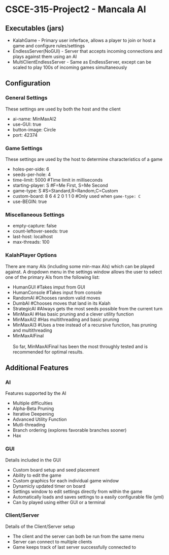 # CSCE-315-Project2 - Mancala AI <br />

## Executables (jars)
* KalahGame - Primary user inferface, allows a player to join or host a game and configure rules/settings
* EndlessServer(NoGUI) - Server that accepts incoming connections and plays against them using an AI
* MultiClientEndlessServer - Same as EndlessServer, except can be scaled to play 100s of incoming games simultaneously

## Configuration
### General Settings
These settings are used by both the host and the client
* ai-name: MinMaxAI2
* use-GUI: true
* button-image: Circle
* port: 42374

### Game Settings
These settings are used by the host to determine characteristics of a game
* holes-per-side: 6
* seeds-per-hole: 4
* time-limit: 5000 #Time limit in milliseconds
* starting-player: S #F=Me First, S=Me Second
* game-type: S #S=Standard,R=Random,C=Custom
* custom-board: 8 6 4 2 0 1 1 0 #Only used when `game-type: C`
* use-BEGIN: true

### Miscellaneous Settings
* empty-capture: false
* count-leftover-seeds: true
* last-host: localhost
* max-threads: 100

### KalahPlayer Options
There are many AIs (including some min-max AIs) which can be played against. A dropdown menu in the settings window allows the user to select one of the primary AIs from the following list:
* HumanGUI #Takes imput from GUI
* HumanConsole #Takes input from console
* RandomAI #Chooses random valid moves
* DumbAI #Chooses moves that land in its Kalah
* StrategicAI #Always gets the most seeds possible from the current turn
* MinMaxAI #Has basic pruning and a clever utility function
* MinMaxAI2 #Has multithreading and basic pruning
* MinMaxAI3 #Uses a tree instead of a recursive function, has pruning and multithreading
* MinMaxAIFinal
<br /><br />
So far, MinMaxAIFinal has been the most throughly tested and is recommended for optimal results.

## Additional Features
### AI
Features supported by the AI
* Multiple difficulties
* Alpha-Beta Pruning
* Iterative Deepening
* Advanced Utility Function
* Mutli-threading
* Branch ordering (explores favorable branches sooner)
* Hax

### GUI
Details included in the GUI
* Custom board setup and seed placement
* Ability to edit the game
* Custom graphics for each individual game window
* Dynamicly updated timer on board
* Settings window to edit settings directly from within the game
* Automatically loads and saves settings to a easily configurable file (yml)
* Can by played using either GUI or a terminal

### Client/Server
Details of the Client/Server setup
* The client and the server can both be run from the same menu
* Server can connect to multiple clients
* Game keeps track of last server successfully connected to

